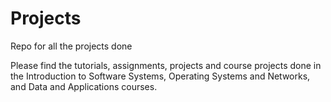 # Projects
Repo for all the projects done 

Please find the tutorials, assignments, projects and course projects done in the Introduction to Software Systems, Operating Systems and Networks, and Data and Applications courses.


